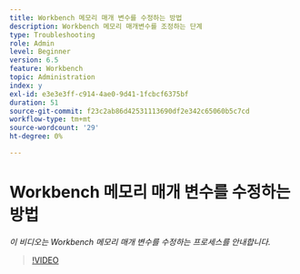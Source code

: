 ```yaml
---
title: Workbench 메모리 매개 변수를 수정하는 방법
description: Workbench 메모리 매개변수를 조정하는 단계
type: Troubleshooting
role: Admin
level: Beginner
version: 6.5
feature: Workbench
topic: Administration
index: y
exl-id: e3e3e3ff-c914-4ae0-9d41-1fcbcf6375bf
duration: 51
source-git-commit: f23c2ab86d42531113690df2e342c65060b5c7cd
workflow-type: tm+mt
source-wordcount: '29'
ht-degree: 0%

---
```


# Workbench 메모리 매개 변수를 수정하는 방법

*이 비디오는 Workbench 메모리 매개 변수를 수정하는 프로세스를 안내합니다.*

>[!VIDEO](https://video.tv.adobe.com/v/335509?quality=12&learn=on)
